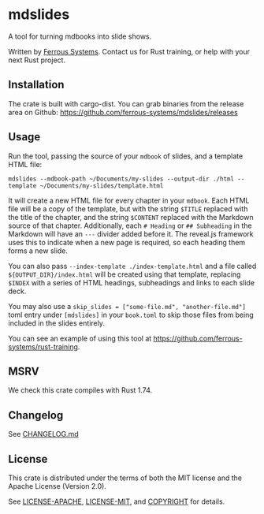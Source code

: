 # mdslides

A tool for turning mdbooks into slide shows.

Written by [Ferrous Systems](https://www.ferrous-systems.com). Contact us for Rust training, or help with your next Rust project.

## Installation

The crate is built with cargo-dist. You can grab binaries from the release area on Github: <https://github.com/ferrous-systems/mdslides/releases>

## Usage

Run the tool, passing the source of your `mdbook` of slides, and a template HTML file:

```console
mdslides --mdbook-path ~/Documents/my-slides --output-dir ./html --template ~/Documents/my-slides/template.html
```

It will create a new HTML file for every chapter in your `mdbook`. Each HTML file will be a copy of the template, but with the string `$TITLE` replaced with the title of the chapter, and the string `$CONTENT` replaced with the Markdown source of that chapter. Additionally, each `# Heading` or `## Subheading` in the Markdown will have an `---` divider added before it. The reveal.js framework uses this to indicate when a new page is required, so each heading them forms a new slide.

You can also pass `--index-template ./index-template.html` and a file called `${OUTPUT_DIR}/index.html` will be created using that template, replacing `$INDEX` with a series of HTML headings, subheadings and links to each slide deck.

You may also use a `skip_slides = ["some-file.md", "another-file.md"]` toml entry under `[mdslides]` in your `book.toml` to skip those files from being included in the slides entirely.

You can see an example of using this tool at <https://github.com/ferrous-systems/rust-training>.

## MSRV

We check this crate compiles with Rust 1.74.

## Changelog

See [CHANGELOG.md](./CHANGELOG.md)

## License

This crate is distributed under the terms of both the MIT license and the Apache License (Version 2.0).

See [LICENSE-APACHE](./LICENSE-APACHE), [LICENSE-MIT](./LICENSE-MIT), and [COPYRIGHT](./COPYRIGHT) for details.
